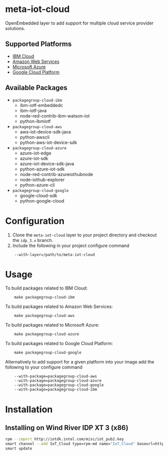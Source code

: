 meta-iot-cloud
==============
OpenEmbedded layer to add support for multiple cloud service provider solutions.

## Supported Platforms
* [IBM Cloud](https://www.ibm.com/cloud/)
* [Amazon Web Services](https://aws.amazon.com/)
* [Microsoft Azure](https://azure.microsoft.com/)
* [Google Cloud Platform](https://cloud.google.com/)

## Available Packages
* `packagegroup-cloud-ibm`
    * ibm-iotf-embeddedc
    * ibm-iotf-java
    * node-red-contrib-ibm-watson-iot
    * python-ibmiotf
* `packagegroup-cloud-aws`
    * aws-iot-device-sdk-java
    * python-awscli
    * python-aws-iot-device-sdk
* `packagegroup-cloud-azure`
    * azure-iot-edge
    * azure-iot-sdk
    * azure-iot-device-sdk-java
    * python-azure-iot-sdk
    * node-red-contrib-azureiothubnode
    * node-iothub-explorer
    * python-azure-cli
* `packagegroup-cloud-google`
    * google-cloud-sdk
    * python-google-cloud

Configuration
=============
1. Clone the `meta-iot-cloud` layer to your project directory and checkout the `idp_3.x` branch.
2. Include the following in your project configure command
```bitbake
    --with-layer=/path/to/meta-iot-cloud
```

Usage
=====
To build packages related to IBM Cloud:
```shell
	make packagegroup-cloud-ibm
```
	
To build packages related to Amazon Web Services:
```shell
	make packagegroup-cloud-aws
```

To build packages related to Microsoft Azure:
```shell
	make packagegroup-cloud-azure
```

To build packages related to Google Cloud Platform:
```shell
	make packagegroup-cloud-google
```

Alternatively to add support for a given platform into your image add the following to your configure command

```bitbake
    --with-package=packagegroup-cloud-aws
    --with-package=packagegroup-cloud-azure
    --with-package=packagegroup-cloud-google
    --with-package=packagegroup-cloud-ibm
```

Installation
============

Installing on Wind River IDP XT 3 (x86)
---------------------------------------

``` bash
rpm --import http://iotdk.intel.com/misc/iot_pub2.key
smart channel --add IoT_Cloud type=rpm-md name="IoT_Cloud" baseurl=http://iotdk.intel.com/repos/iot-cloud/wrlinux7/rcpl13/
smart update
```
